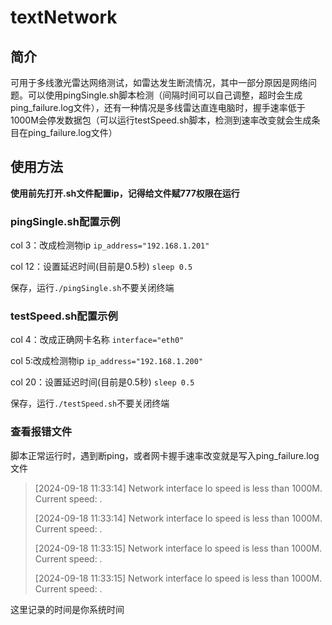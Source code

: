 # textNetwork

## 简介
可用于多线激光雷达网络测试，如雷达发生断流情况，其中一部分原因是网络问题。可以使用pingSingle.sh脚本检测（间隔时间可以自己调整，超时会生成ping_failure.log文件），还有一种情况是多线雷达直连电脑时，握手速率低于1000M会停发数据包（可以运行testSpeed.sh脚本，检测到速率改变就会生成条目在ping_failure.log文件）

## 使用方法
**使用前先打开.sh文件配置ip，记得给文件赋777权限在运行**

### pingSingle.sh配置示例
col 3：改成检测物ip
`ip_address="192.168.1.201"`


col 12：设置延迟时间(目前是0.5秒)
`sleep 0.5`

保存，运行`./pingSingle.sh`不要关闭终端

### testSpeed.sh配置示例
col 4：改成正确网卡名称
`interface="eth0"`


col 5:改成检测物ip
`ip_address="192.168.1.200"`


col 20：设置延迟时间(目前是0.5秒)
`sleep 0.5`


保存，运行`./testSpeed.sh`不要关闭终端

### 查看报错文件
脚本正常运行时，遇到断ping，或者网卡握手速率改变就是写入ping_failure.log文件

>[2024-09-18 11:33:14] Network interface lo speed is less than 1000M. Current speed: .
>
>[2024-09-18 11:33:14] Network interface lo speed is less than 1000M. Current speed: .
>
>[2024-09-18 11:33:15] Network interface lo speed is less than 1000M. Current speed: .
>
>[2024-09-18 11:33:15] Network interface lo speed is less than 1000M. Current speed: .

这里记录的时间是你系统时间
